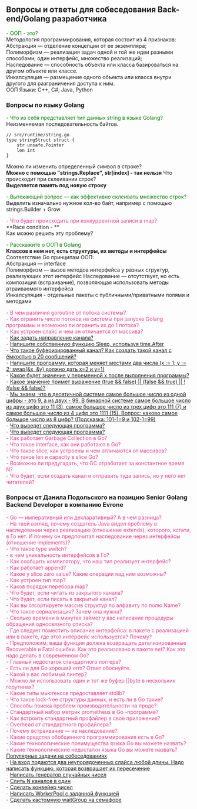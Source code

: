 ## Вопросы и ответы для собеседования Back-end/Golang разработчика

<span style="color:green">- ООП - это?</span>  
Методология программирования, которая состоит из 4 признаков:   
Абстракция — отделение концепции от ее экземпляра;  
Полиморфизм — реализация задач одной и той же идеи разными способами; один интерфейс, множество реализаций;  
Наследование — способность объекта или класса базироваться на другом объекте или классе.  
Инкапсуляция — размещение одного объекта или класса внутри другого для разграничения доступа к ним.  
ООП Языки: C++, C#, Java, Python  

### Вопросы по языку Golang  
<span style="color:green">- Что из себя представляет тип данных string в языке Golang?</span>  
Неизменяемая последовательность байтов.
```
// src/runtime/string.go
type stringStruct struct {
    str unsafe.Pointer
    len int
}
```
Можно ли изменить определенный символ в строке?   
**Можно с помощью "strings.Replace", str[index] - так нельзя**
Что происходит при склеивании строк?  
**Выделяется память под новую строку**

<span style="color:green">- Вытекающий вопрос — как эффективно склеивать множество строк?</span>   
Выделить изначально нужное кол-во байт, например с помощью strings.Builder + Grow  

<span style="color:#e83e8c;">- Что будет происходить при конкуррентной записи в map?</span>  
  **Race condition - **   
  Как можно решить эту проблему?

<span style="color:green">- Расскажите о ООП в Golang</span>    
  **Классов в нем нет, есть структуры, их методы и интерфейсы**  
Соответствие Go принципам ООП:  
Абстракция — interface  
Полиморфизм — вызов методов интерфейса у разных структур, реализующих этот интерфейс
Наследование — отсутствует, но есть композиция (встраивание), позволяющая использовать методы втраиваемого интерфейса   
Инкапсуляция - отдельные пакеты с публичными/приватными полями и методами  

<span style="color:#e83e8c;">- В чем различия goroutine от потока системы?</span>  
<span style="color:#e83e8c;">- Как огранить число потоков на системы при запуске Golang программы и возможно ли огранить их до 1 потока?</span>  
<span style="color:#e83e8c;">- Как устроен слайс и чем он отличается от массива?</span>  
<span style="color:#e83e8c;">- [Как задать направление канала?](docs/GOLANG.md#8)</span>  
<span style="color:#e83e8c;">- [Напишите собственную функцию Sleep, используя time.After](docs/GOLANG.md#9)</span>  
<span style="color:#e83e8c;">- [Что такое буферизированный канал? Как создать такой канал с ёмкостью в 20 сообщений?](docs/GOLANG.md#10)</span>  
<span style="color:#e83e8c;">- [Напишите программу, которая меняет местами два числа (x := 1; y := 2; swap(&x, &y) должно дать x=2 и y=1)](docs/GOLANG.md#11)</span>  
<span style="color:#e83e8c;">- [Какое будет значение у переменной x после выполнения программы?](docs/GOLANG.md#12)</span>  
<span style="color:#e83e8c;">- [Какое значение примет выражение (true && false) || (false && true) || !(false && false)?](docs/GOLANG.md#13)</span>  
<span style="color:#e83e8c;">- [Мы знаем, что в десятичной системе самое большое число из одной цифры - это 9, а из двух - 99. В бинарной системе самое большое число из двух цифр это 11 (3), самое большое число из трех цифр это 111 (7) и самое большое число из 4 цифр это 1111 (15). Вопрос: каково самое большое число из 8 цифр? (Подсказка: 101-1=9 и 102-1=99)](docs/GOLANG.md#14)</span>  
<span style="color:#e83e8c;">- [Что выведет следующая программа?](docs/GOLANG.md#15)</span>  
<span style="color:#e83e8c;">- [Что выведет следующая программа?](docs/GOLANG.md#16)</span>  
<span style="color:#e83e8c;">- Как работает Garbage Collection в Go?</span>  
<span style="color:#e83e8c;">- Что такое interface, как они работают в Go?</span>  
<span style="color:#e83e8c;">- Что такое slice, как устроены и чем отличаются от массивов?</span>  
<span style="color:#e83e8c;">- Что такое len и capacity в slice Go?</span>  
<span style="color:#e83e8c;">- Возможно ли предугадать, что GC отработает за константное время N?</span>  
<span style="color:#e83e8c;">- Что будет, если создать канал и отправить туда запись, но у него нет читателей?</span>

### Вопросы от Данила Подольского на позицию Senior Golang Backend Developer в компанию Evrone  
<span style="color:#e83e8c;">- Go — императивный или декларативный? А в чем разница?</span>  
<span style="color:#e83e8c;">- На твой взгляд, почему создатель Java видел проблему в наследовании через реализацию (отношение extends), которого, кстати, в Го нет.
  И почему он предпочитал наследование через интерфейсы (отношение implements)?</span>   
<span style="color:#e83e8c;">- Что такое type switch?</span>  
<span style="color:#e83e8c;">- в чем уникальность интерфейсов в Го?</span>  
<span style="color:#e83e8c;">- Как сообщить компилятору, что наш тип реализует интерфейс?</span>  
<span style="color:#e83e8c;">- Как работает append?</span>  
<span style="color:#e83e8c;">- Какое у slice zero value? Какие операции над ним возможны?</span>  
<span style="color:#e83e8c;">- Как устроен тип map?</span>  
<span style="color:#e83e8c;">- Каков порядок перебора map?</span>  
<span style="color:#e83e8c;">- Что будет, если читать из закрытого канала?</span>  
<span style="color:#e83e8c;">- Что будет, если писать в закрытый канал?</span>  
<span style="color:#e83e8c;">- Как вы отсортируете массив структур по алфавиту по полю Name?</span>  
<span style="color:#e83e8c;">- Что такое сериализация? Зачем она нужна?</span>  
<span style="color:#e83e8c;">- Сколько времени в минутах займет у вас написание процедуры обращения односвязного списка?</span>  
<span style="color:#e83e8c;">- Где следует поместить описание интерфейса: в пакете с реализацией или в пакете, где этот интерфейс используется? Почему?</span>  
<span style="color:#e83e8c;">- Предположим, ваша функция должна возвращать детализированные Recoverable и Fatal ошибки. Как это реализовано в пакете net? Как это надо делать в современном Go?</span>  
<span style="color:#e83e8c;">- Главный недостаток стандартного логгера?</span>  
<span style="color:#e83e8c;">- Есть ли для Go хороший orm? Ответ обоснуйте.</span>  
<span style="color:#e83e8c;">- Какой у вас любимый линтер?</span>  
<span style="color:#e83e8c;">- Можно ли использовать один и тот же буфер []byte в нескольких горутинах?</span>  
<span style="color:#e83e8c;">- Какие типы мьютексов предоставляет stdlib?</span>  
<span style="color:#e83e8c;">- Что такое lock-free структуры данных, и есть ли в Go такие?</span>  
<span style="color:#e83e8c;">- Способы поиска проблем производительности на проде?</span>  
<span style="color:#e83e8c;">- Стандартный набор метрик prometheus в Go -программе?</span>  
<span style="color:#e83e8c;">- Как встроить стандартный профайлер в свое приложение?</span>  
<span style="color:#e83e8c;">- Overhead от стандартного профайлера?</span>  
<span style="color:#e83e8c;">- Почему встраивание — не наследование?</span>  
<span style="color:#e83e8c;">- Какие средства обобщенного программирования есть в Go?</span>  
<span style="color:#e83e8c;">- Какие технологические преимущества языка Go вы можете назвать?</span>  
<span style="color:#e83e8c;">- Какие технологические недостатки языка Go вы можете назвать?</span>  
<span style="color:#e83e8c;">[Популярные задачи на собеседованиях](docs/POPULAR_TASKS.md)</span>  
<span style="color:#e83e8c;">- [На вход подаются два неупорядоченных слайса любой длины. Надо написать функцию, которая возвращает их пересечение](docs/POPULAR_TASKS.md#1)</span>  
<span style="color:#e83e8c;">- [Написать генератор случайных чисел](docs/POPULAR_TASKS.md#2)</span>  
<span style="color:#e83e8c;">- [Слить N каналов в один](docs/POPULAR_TASKS.md#3)</span>  
<span style="color:#e83e8c;">- [Сделать конвейер чисел](docs/POPULAR_TASKS.md#4)</span>  
<span style="color:#e83e8c;">- [Написать WorkerPool с заданной функцией](docs/POPULAR_TASKS.md#5)</span>  
<span style="color:#e83e8c;">- [Сделать кастомную waitGroup на семафоре](docs/POPULAR_TASKS.md#6)</span>  
